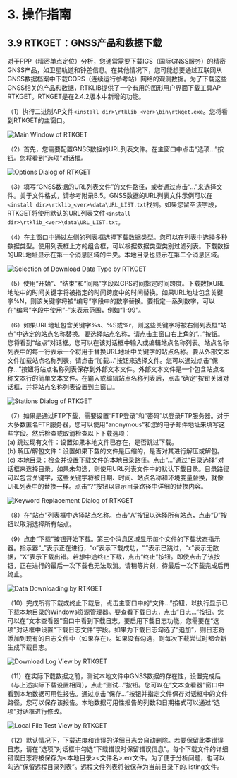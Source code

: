 # 3. 操作指南

## 3.9 RTKGET：GNSS产品和数据下载

对于PPP（精密单点定位）分析，您通常需要下载IGS（国际GNSS服务）的精密GNSS产品，如卫星轨道和钟差信息。在其他情况下，您可能想要通过互联网从GNSS数据档案中下载CORS（连续运行参考站）网络的观测数据。为了下载这些GNSS相关的产品和数据，RTKLIB提供了一个有用的图形用户界面下载工具AP RTKGET。RTKGET是在2.4.2版本中新增的功能。

（1）执行二进制AP文件`<install dir>\rtklib_<ver>\bin\rtkget.exe`。您将看到RTKGET的主窗口。

![Main Window of RTKGET](https://i.ibb.co/vsg9qfN/image.png)

（2）首先，您需要配置GNSS数据的URL列表文件。在主窗口中点击“选项...”按钮。您将看到“选项”对话框。

![Options Dialog of RTKGET](https://i.ibb.co/VwqNysJ/image.png)

（3）填写“GNSS数据的URL列表文件”的文件路径，或者通过点击“...”来选择文件。关于文件格式，请参考附录B.5。GNSS数据的URL列表文件示例可以在`<install dir>\rtklib_<ver>\data\URL_LIST.txt`找到。如果您留空该字段，RTKGET将使用默认的URL列表文件`<install dir>\rtklib_<ver>\data\URL_LIST.txt`。

（4）在主窗口中通过左侧的列表框选择下载数据类型。您可以在列表中选择多种数据类型。使用列表框上方的组合框，可以根据数据类型类别过滤列表。下载数据的URL地址显示在第一个消息区域的中央。本地目录也显示在第二个消息区域。

![Selection of Download Data Type by RTKGET](https://i.ibb.co/LJ3yzDL/image.png)

（5）使用“开始”、“结束”和“间隔”字段以GPS时间指定时间跨度。下载数据URL地址中的时间关键字将被指定的时间跨度中的时间替换。如果URL地址包含关键字%N，则该关键字将被“编号”字段中的数字替换。要指定一系列数字，可以在“编号”字段中使用“-”来表示范围，例如“1-99”。

（6）如果URL地址包含关键字%s、%S或%r，则这些关键字将被右侧列表框“站点”中选定的站点名称替换。要选择站点名称，请点击主窗口右上角的“...”按钮。您将看到“站点”对话框。您可以在该对话框中输入或编辑站点名称列表。站点名称列表中的每一行表示一个将用于替换URL地址中关键字的站点名称。要从外部文本文件加载站点名称列表，请点击“加载...”按钮来选择文件。您可以通过点击“保存...”按钮将站点名称列表保存到外部文本文件。外部文本文件是一个包含站点名称文本行的简单文本文件。在输入或编辑站点名称列表后，点击“确定”按钮关闭对话框，并将站点名称列表设置到主窗口。

![Stations Dialog of RTKGET](https://i.ibb.co/7rk2GMZ/image.png)

（7）如果是通过FTP下载，需要设置“FTP登录”和“密码”以登录FTP服务器。对于大多数匿名FTP服务器，您可以使用“anonymous”和您的电子邮件地址来填写这些字段。然后检查或取消检查以下下载选项：<br>
(a) 跳过现有文件：设置如果本地文件已存在，是否跳过下载。<br>
(b) 解压/解包文件：设置如果下载的文件是压缩的，是否对其进行解压或解包。<br>
(c) 本地目录：检查并设置下载文件的本地目录路径。点击“...”通过“目录选择”对话框来选择目录。如果未勾选，则使用URL列表文件中的默认下载目录。目录路径可以包含关键字，这些关键字将被日期、时间、站点名称和环境变量替换，就像URL列表中的替换一样。点击“?”按钮以显示目录路径中详细的替换内容。

![Keyword Replacement Dialog of RTKGET](https://i.ibb.co/qjgV1g4/image.png)

（8）在“站点”列表框中选择站点名称。点击“A”按钮以选择所有站点，点击“D”按钮以取消选择所有站点。

（9）点击“下载”按钮开始下载。第三个消息区域显示每个文件的下载状态指示器。指示器“_”表示正在进行，“o”表示下载成功，“.”表示已跳过，“x”表示无数据，“X”表示下载出错。若想中途终止下载，点击“终止”按钮。即使点击了该按钮，正在进行的最后一次下载也无法取消。请稍等片刻，待最后一次下载完成后再终止。

![Data Downloading by RTKGET](https://i.ibb.co/kMwqqVd/image.png)

（10）完成所有下载或终止下载后，点击主窗口中的“文件...”按钮，以执行显示已下载本地目录的Windows资源管理器。要查看下载日志，点击“日志...”按钮。您可以在“文本查看器”窗口中看到下载日志。要启用下载日志功能，您需要在“选项”对话框中设置“下载日志文件”字段。如果为下载日志勾选了“追加”，则日志将添加到现有的日志文件中（如果存在）。如果没有勾选，则每次下载尝试时都会新生成下载日志。

![Download Log View by RTKGET](https://i.ibb.co/crxnF20/image.png)

（11）在实际下载数据之前，测试本地文件中GNSS数据的存在性，设置完成后（与上述实际下载设置相同），点击“测试...”按钮。您可以在“文本查看器”窗口中看到本地数据可用性报告。通过点击“保存...”按钮并指定文件保存对话框中的文件路径，您可以保存该报告。本地数据可用性报告的列数和日期格式可以通过“选项”对话框进行修改。

![Local File Test View by RTKGET](https://i.ibb.co/BP85z6L/image.png)

（12）默认情况下，下载进度和错误的详细日志会自动删除。若要保留此类错误日志，请在“选项”对话框中勾选“下载错误时保留错误信息”。每个下载文件的详细错误日志将被保存为<本地目录>\<文件名>.err文件。为了便于分析问题，也可以勾选“保留远程目录列表”。远程文件列表将被保存为当前目录下的.listing文件。
